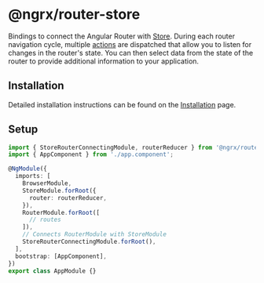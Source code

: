 # @ngrx/router-store

Bindings to connect the Angular Router with [Store](guide/store). During each router navigation cycle, multiple [actions](guide/router-store/actions) are dispatched that allow you to listen for changes in the router's state. You can then select data from the state of the router to provide additional information to your application.

## Installation

Detailed installation instructions can be found on the [Installation](guide/router-store/install) page.

## Setup

```ts
import { StoreRouterConnectingModule, routerReducer } from '@ngrx/router-store';
import { AppComponent } from './app.component';

@NgModule({
  imports: [
    BrowserModule,
    StoreModule.forRoot({
      router: routerReducer,
    }),
    RouterModule.forRoot([
      // routes
    ]),
    // Connects RouterModule with StoreModule
    StoreRouterConnectingModule.forRoot(),
  ],
  bootstrap: [AppComponent],
})
export class AppModule {}
```
